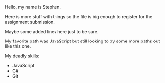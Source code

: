 Hello, my name is Stephen.

Here is more stuff with things so the file is big enough to register for the assignment submission.

Maybe some added lines here just to be sure.

My favorite path was JavaScript but still looking to try some more paths out like this one.

My deadly skills:
* JavaScript
* C#
* Git